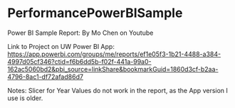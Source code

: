 # PerformancePowerBISample
Power BI Sample Report: By Mo Chen on Youtube

Link to Project on UW Power BI App: https://app.powerbi.com/groups/me/reports/ef1e05f3-1b21-4488-a384-4997d05cf346?ctid=f6b6dd5b-f02f-441a-99a0-162ac5060bd2&pbi_source=linkShare&bookmarkGuid=1860d3cf-b2aa-4796-8ac1-df72afad86d7 

Notes: Slicer for Year Values do not work in the report, as the App version I use is older.
